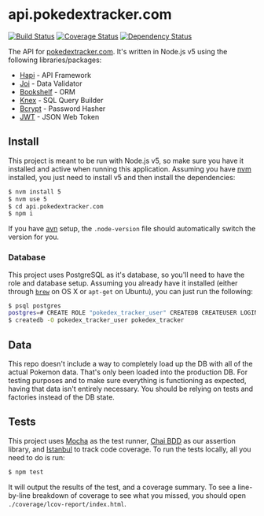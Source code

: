 # api.pokedextracker.com

[![Build Status](https://travis-ci.org/robinjoseph08/api.pokedextracker.com.svg)](https://travis-ci.org/robinjoseph08/api.pokedextracker.com)
[![Coverage Status](https://coveralls.io/repos/robinjoseph08/api.pokedextracker.com/badge.svg?branch=master&service=github)](https://coveralls.io/github/robinjoseph08/api.pokedextracker.com?branch=master)
[![Dependency Status](https://david-dm.org/robinjoseph08/api.pokedextracker.com.svg)](https://david-dm.org/robinjoseph08/api.pokedextracker.com)

The API for [pokedextracker.com](http://pokedextracker.com). It's written in Node.js v5 using the following libraries/packages:

* [Hapi](http://hapijs.com/) - API Framework
* [Joi](https://github.com/hapijs/joi) - Data Validator
* [Bookshelf](http://bookshelfjs.org/) - ORM
* [Knex](http://knexjs.org/) - SQL Query Builder
* [Bcrypt](https://github.com/ncb000gt/node.bcrypt.js/) - Password Hasher
* [JWT](https://jwt.io/) - JSON Web Token

## Install

This project is meant to be run with Node.js v5, so make sure you have it installed and active when running this application. Assuming you have [nvm](https://github.com/creationix/nvm) installed, you just need to install v5 and then install the dependencies:

```bash
$ nvm install 5
$ nvm use 5
$ cd api.pokedextracker.com
$ npm i
```

If you have [avn](https://github.com/wbyoung/avn) setup, the `.node-version` file should automatically switch the version for you.

### Database

This project uses PostgreSQL as it's database, so you'll need to have the role and database setup. Assuming you already have it installed (either through [`brew`](http://brew.sh/) on OS X or `apt-get` on Ubuntu), you can just run the following:

```bash
$ psql postgres
postgres=# CREATE ROLE "pokedex_tracker_user" CREATEDB CREATEUSER LOGIN;
$ createdb -O pokedex_tracker_user pokedex_tracker
```

## Data

This repo doesn't include a way to completely load up the DB with all of the actual Pokemon data. That's only been loaded into the production DB. For testing purposes and to make sure everything is functioning as expected, having that data isn't entirely necessary. You should be relying on tests and factories instead of the DB state.

## Tests

This project uses [Mocha](https://mochajs.org/) as the test runner, [Chai BDD](http://chaijs.com/api/bdd/) as our assertion library, and [Istanbul](https://github.com/gotwarlost/istanbul) to track code coverage. To run the tests locally, all you need to do is run:

```bash
$ npm test
```

It will output the results of the test, and a coverage summary. To see a line-by-line breakdown of coverage to see what you missed, you should open `./coverage/lcov-report/index.html`.
